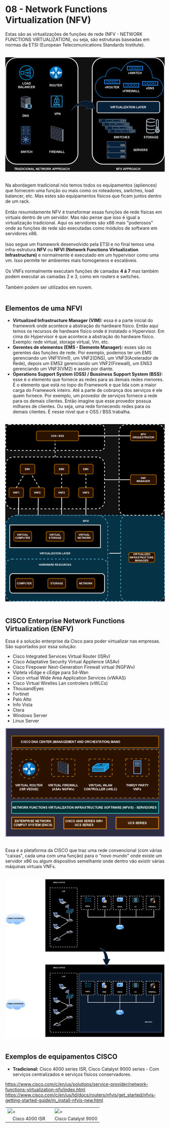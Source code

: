 # 08 - Network Functions Virtualization (NFV)

Estas são as virtualizações de funções de rede (NFV - NETWORK FUNCTIONS VIRTUALIZATION), ou seja, são estruturas baseadas em normas da ETSI (European Telecomunications Standards Institute). <br></br>

![NFV](Imagens/NFV.png) <br></br>

Na abordagem tradicional nós temos todos os equipamentos (apliences) que fornecem uma função ou mais como os roteadores, switches, load balancer, etc. Mas estes são equipamentos físicos que ficam juntos dentro de um rack. <br></br>
Então resumidamente NFV é transformar essas funções de rede físicas em virtuais dentro de um servidor. Mas não pense que isso é igual a virtualização tradicional. Aqui os servidores são x86 mais "poderosos" onde as funções de rede são executadas como módulos de software em servidores x86. <br></br>
Isso segue um framework desenvolvido pela ETSI e no final temos uma infra-estrutura **NFV** ou **NFVI (Network Functions Virtualization Infrastructure)** e normalmente é executado em um hypervisor como uma vm. Isso permite ter ambientes mais homogeneos e escaláveis. <br></br>
Os VNFs normalmente executam funções de camadas **4 á 7** mas também podem executar as camadas 2 e 3, como em routers e switches. <br></br>
Também podem ser utilizados em nuvem. <br></br>

## Elementos de uma NFVI

- **Virtualized Infrastructure Manager (VIM):** essa é a parte inicial do framework onde acontece a abstração do hardware físico. Então aqui temos os recursos de hardware físico onde é instalado o Hypervisor. Em cima do Hypervisor é que acontece a abstração do hardware físico. Exemplo: rede virtual, storage virtual, Vm, etc.
- **Gerentes de elementos (EMS - Elemente Manager):** esses são os gerentes das funções de rede. Por exemplo, podemos ter um EMS gerenciando um VNF1(Vm1), um VNF2(DNS), um VNF3(Acelerador de Rede), depois um EMS2 gerenciando um VNF2(Firewall), um ENS3 gerenciando um VNF3(VM2) e assim por diante.
- **Operations Support System (OSS) / Bussiness Support System (BSS):** esse é o elemento que fornece as redes para as demais redes menores. É o elemento que está no topo do Framework e que lida com a maior carga do Framework inteiro. Até a parte de cobrança dos serviços é ele quem fornece. Por exemplo, um provedor de serviços fornece a rede para os demais clientes. Então imagine que esse provedor possua milhares de clientes. Ou seja, uma rede fornecendo redes para os demais clientes. É nesse nível que o OSS / BSS trabalha. <br></br>

![OSS/BSS](Imagens/oss_bss.png) <br></br>

## CISCO Enterprise Network Functions Virtualization (ENFV)

Essa é a solução enterprise da Cisco para poder virtualizar nas empresas. São suportados por essa solução:

- Cisco Integrated Services Virtual Router (ISRv)
- Cisco Adaptative Security Virtual Applience (ASAv)
- Cisco Firepower Next-Generation Firewall virtual (NGFWv)
- Viptela vEdge e cEdge para Sd-Wan
- Cisco virtual Wide Area Application Services (vWAAS)
- Cisco Virtual Wirelles Lan controlers (vWLCs)
- ThousandEyes
- Fortinet
- Palo Alto
- Info Vista
- Ctera
- Windows Server
- Linux Server

![DNA_CENTER](Imagens/dna.png) <br></br>

Essa é a plataforma da CISCO que traz uma rede convencional (com várias "caixas", cada uma com uma função) para o "novo mundo" onde existe um servidor x86 ou algum dispositivo semelhante onde dentro vão existir várias máquinas virtuais VNFs. <br></br>

![NOVO](Imagens/velho_novo.png) <br></br>

## Exemplos de equipamentos CISCO

- **Tradicional:** Cisco 4000 series ISR, Cisco Catalyst 9000 series - Com serviços centralizados e serviços físicos conservadores.

<table>
      <tr>
           <td width="50%"><img src="/Imagens/Equipamentos/tradicional/4000.png">></img></td>
           <td width="50%"><img src="/Imagens/Equipamentos/tradicional/9000.png">></img></td>
      </tr>
      <tr>
           <td align="center">Cisco 4000 ISR</td>
           <td align="center">Cisco Catalyst 9000</td>
      </tr>
</tbale>

https://www.cisco.com/c/en/us/solutions/service-provider/network-functions-virtualization-nfv/index.html
https://www.cisco.com/c/en/us/td/docs/routers/nfvis/get_started/nfvis-getting-started-guide/m_install-nfvis-new.html
